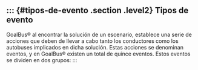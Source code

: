 ::: {#tipos-de-evento .section .level2}
Tipos de evento
---------------

GoalBus® al encontrar la solución de un escenario, establece una serie
de acciones que deben de llevar a cabo tanto los conductores como los
autobuses implicados en dicha solución. Estas acciones se denominan
eventos, y en GoalBus® existen un total de quince eventos. Estos eventos
se dividen en dos grupos:
:::
